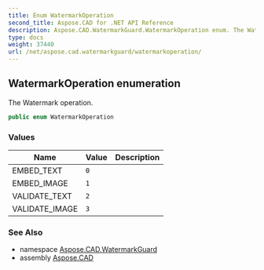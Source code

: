 ```yaml
---
title: Enum WatermarkOperation
second_title: Aspose.CAD for .NET API Reference
description: Aspose.CAD.WatermarkGuard.WatermarkOperation enum. The Watermark operation
type: docs
weight: 37440
url: /net/aspose.cad.watermarkguard/watermarkoperation/
---
```

## WatermarkOperation enumeration

The Watermark operation.

```csharp
public enum WatermarkOperation
```

### Values

| Name | Value | Description |
| --- | --- | --- |
| EMBED_TEXT | `0` |  |
| EMBED_IMAGE | `1` |  |
| VALIDATE_TEXT | `2` |  |
| VALIDATE_IMAGE | `3` |  |

### See Also

* namespace [Aspose.CAD.WatermarkGuard](../../aspose.cad.watermarkguard/)
* assembly [Aspose.CAD](../../)


